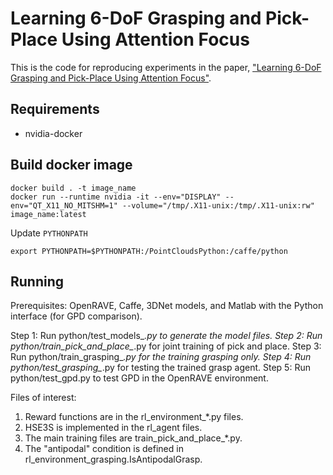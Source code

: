 # Learning 6-DoF Grasping and Pick-Place Using Attention Focus

This is the code for reproducing experiments in the paper, ["Learning 6-DoF Grasping and Pick-Place Using Attention Focus"](https://arxiv.org/abs/1806.06134).

## Requirements

- nvidia-docker

## Build docker image

```
docker build . -t image_name
docker run --runtime nvidia -it --env="DISPLAY" --env="QT_X11_NO_MITSHM=1" --volume="/tmp/.X11-unix:/tmp/.X11-unix:rw" image_name:latest
```

Update `PYTHONPATH`

```
export PYTHONPATH=$PYTHONPATH:/PointCloudsPython:/caffe/python
```

## Running

Prerequisites: OpenRAVE, Caffe, 3DNet models, and Matlab with the Python interface (for GPD comparison).

Step 1: Run python/test_models_*.py to generate the model files.
Step 2: Run python/train_pick_and_place_*.py for joint training of pick and place.
Step 3: Run python/train_grasping_*.py for the training grasping only.
Step 4: Run python/test_grasping_*.py for testing the trained grasp agent.
Step 5: Run python/test_gpd.py to test GPD in the OpenRAVE environment.

Files of interest:
1) Reward functions are in the rl_environment_*.py files.
2) HSE3S is implemented in the rl_agent files.
3) The main training files are train_pick_and_place_*.py.
4) The "antipodal" condition is defined in rl_environment_grasping.IsAntipodalGrasp.
